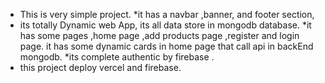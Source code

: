 


* This is very simple project.
*it has a navbar ,banner, and footer section,
* its totally Dynamic web App, its all data store in mongodb database.
*it has some pages ,home page ,add products page ,register and login page.
it has some dynamic cards in home page  that call api in backEnd mongodb.
*its complete authentic by firebase .
* this project deploy vercel and firebase.